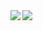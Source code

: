 <a href="https://github.com/anuraghazra/github-readme-stats">
  <img align="left" src="https://github-readme-stats.vercel.app/api?username=PiroHiroPiro&show_icons=true&count_private=true&theme=tokyonight" />
</a>
<a href="https://github.com/anuraghazra/github-readme-stats">
  <img align="left" src="https://github-readme-stats.vercel.app/api/top-langs/?username=PiroHiroPiro&theme=tokyonight&hide=jupyter%20notebook" />
</a>
